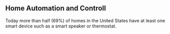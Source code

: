 Home Automation and Controll
---

Today more than half (69%) of homes in the United States have at least one smart device such as a smart speaker or thermostat.
